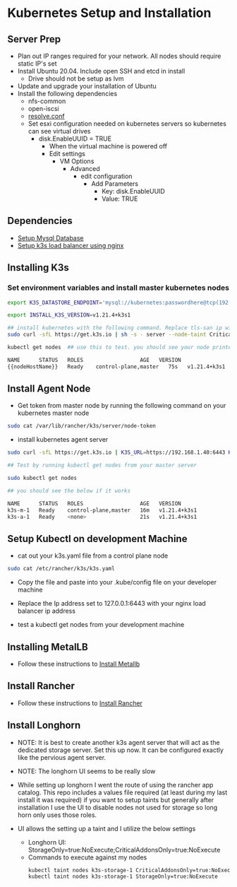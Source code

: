 # Kubernetes Setup and Installation

## Server Prep

- Plan out IP ranges required for your network. All nodes should require static IP's set
- Install Ubuntu 20.04. Include open SSH and etcd in install
  - Drive should not be setup as lvm
- Update and upgrade your installation of Ubuntu
- Install the following dependencies
  - nfs-common
  - open-iscsi
  - [resolve.conf](./configure-resolvconf.md)
  - Set esxi configuration needed on kubernetes servers so kubernetes can see virtual drives
    - disk.EnableUUID = TRUE
      - When the virtual machine is powered off
      - Edit settings
        - VM Options
          - Advanced
            - edit configuration
              - Add Parameters
                - Key: disk.EnableUUID
                - Value: TRUE

## Dependencies

- [Setup Mysql Database](./install-and-setup-mysqldb.md)
- [Setup k3s load balancer using nginx](./configure-nginx-k3s-lb.md)

## Installing K3s

### Set environment variables and install master kubernetes nodes

```bash
export K3S_DATASTORE_ENDPOINT='mysql://kubernetes:passwordhere@tcp(192.168.1.30:3306)/kubernetes'

export INSTALL_K3S_VERSION=v1.21.4+k3s1

## install kubernetes with the following command. Replace tls-san ip with the Ip address of previously setup nginx load balancer IP address and token with a random token string you will need to remember for all other master node installs
sudo curl -sfL https://get.k3s.io | sh -s - server --node-taint CriticalAddonsOnly=true:NoExecute --tls-san 192.168.1.40 --write-kubeconfig-mode 644 --disable traefik --disable servicelb --token="tokenHere"

kubectl get nodes  ## use this to test. you should see your node printed out as shown below

NAME      STATUS   ROLES                  AGE   VERSION
{{nodeHostName}}   Ready    control-plane,master   75s   v1.21.4+k3s1
```

## Install Agent Node

- Get token from master node by running the following command on your kubernetes master node

```bash
sudo cat /var/lib/rancher/k3s/server/node-token
```

- install kubernetes agent server

```bash
sudo curl -sfL https://get.k3s.io | K3S_URL=https://192.168.1.40:6443 K3S_TOKEN=somerandomtokenhere sh -

## Test by running kubectl get nodes from your master server

sudo kubectl get nodes

## you should see the below if it works

NAME      STATUS   ROLES                  AGE   VERSION
k3s-m-1   Ready    control-plane,master   16m   v1.21.4+k3s1
k3s-a-1   Ready    <none>                 21s   v1.21.4+k3s1

```

## Setup Kubectl on development Machine

- cat out your k3s.yaml file from a control plane node

```bash
sudo cat /etc/rancher/k3s/k3s.yaml
```

- Copy the file and paste into your .kube/config file on your developer machine
- Replace the Ip address set to 127.0.0.1:6443 with your nginx load balancer ip address

- test a kubectl get nodes from your development machine


## Installing MetalLB

- Follow these instructions to [Install Metallb](./install-configure-metallb.md)

## Install Rancher

- Follow these instructions to [Install Rancher](./install-configure-rancher.md)

## Install Longhorn

- NOTE: It is best to create another k3s agent server that will act as the dedicated storage server. Set this up now. It can be configured exactly like the pervious agent server.
- NOTE: The longhorn UI seems to be really slow

- While setting up longhorn I went the route of using the rancher app catalog. This repo includes a values file required (at least during my last install it was required) if you want to setup taints but generally after installation I use the UI to disable nodes not used for storage so long horn only uses those roles.

- UI allows the setting up a taint and I utilize the below settings
    - Longhorn UI: StorageOnly=true:NoExecute;CriticalAddonsOnly=true:NoExecute
    - Commands to execute against my nodes
        ```bash
        kubectl taint nodes k3s-storage-1 CriticalAddonsOnly=true:NoExecute
        kubectl taint nodes k3s-storage-1 StorageOnly=true:NoExecute
        ```
        